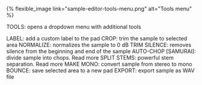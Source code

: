 ---
---

{% flexible_image link="sample-editor-tools-menu.png" alt="Tools menu" %}

TOOLS: opens a dropdown menu with additional tools

LABEL: add a custom label to the pad
CROP: trim the sample to selected area
NORMALIZE: normalizes the sample to 0 dB
TRIM SILENCE: removes silence from the beginning and end of the sample
AUTO-CHOP [SAMURAI]: divide sample into chops. Read more
SPLIT STEMS: powerful stem separation. Read more
MAKE MONO: convert sample from stereo to mono
BOUNCE: save selected area to a new pad
EXPORT: export sample as WAV file